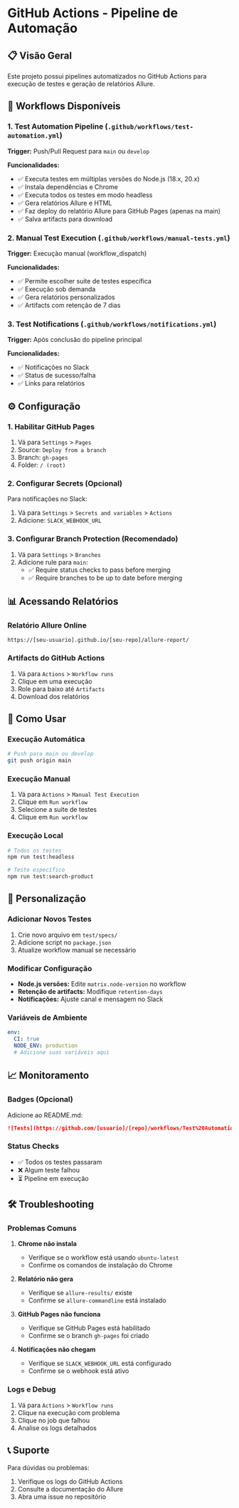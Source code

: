 # GitHub Actions - Pipeline de Automação

## 📋 Visão Geral

Este projeto possui pipelines automatizados no GitHub Actions para execução de testes e geração de relatórios Allure.

## 🚀 Workflows Disponíveis

### 1. **Test Automation Pipeline** (`.github/workflows/test-automation.yml`)

**Trigger:** Push/Pull Request para `main` ou `develop`

**Funcionalidades:**
- ✅ Executa testes em múltiplas versões do Node.js (18.x, 20.x)
- ✅ Instala dependências e Chrome
- ✅ Executa todos os testes em modo headless
- ✅ Gera relatórios Allure e HTML
- ✅ Faz deploy do relatório Allure para GitHub Pages (apenas na main)
- ✅ Salva artifacts para download

### 2. **Manual Test Execution** (`.github/workflows/manual-tests.yml`)

**Trigger:** Execução manual (workflow_dispatch)

**Funcionalidades:**
- ✅ Permite escolher suite de testes específica
- ✅ Execução sob demanda
- ✅ Gera relatórios personalizados
- ✅ Artifacts com retenção de 7 dias

### 3. **Test Notifications** (`.github/workflows/notifications.yml`)

**Trigger:** Após conclusão do pipeline principal

**Funcionalidades:**
- ✅ Notificações no Slack
- ✅ Status de sucesso/falha
- ✅ Links para relatórios

## ⚙️ Configuração

### 1. **Habilitar GitHub Pages**

1. Vá para `Settings` > `Pages`
2. Source: `Deploy from a branch`
3. Branch: `gh-pages`
4. Folder: `/ (root)`

### 2. **Configurar Secrets (Opcional)**

Para notificações no Slack:

1. Vá para `Settings` > `Secrets and variables` > `Actions`
2. Adicione: `SLACK_WEBHOOK_URL`

### 3. **Configurar Branch Protection (Recomendado)**

1. Vá para `Settings` > `Branches`
2. Adicione rule para `main`:
   - ✅ Require status checks to pass before merging
   - ✅ Require branches to be up to date before merging

## 📊 Acessando Relatórios

### Relatório Allure Online
```
https://[seu-usuario].github.io/[seu-repo]/allure-report/
```

### Artifacts do GitHub Actions
1. Vá para `Actions` > `Workflow runs`
2. Clique em uma execução
3. Role para baixo até `Artifacts`
4. Download dos relatórios

## 🎯 Como Usar

### Execução Automática
```bash
# Push para main ou develop
git push origin main
```

### Execução Manual
1. Vá para `Actions` > `Manual Test Execution`
2. Clique em `Run workflow`
3. Selecione a suite de testes
4. Clique em `Run workflow`

### Execução Local
```bash
# Todos os testes
npm run test:headless

# Teste específico
npm run test:search-product
```

## 🔧 Personalização

### Adicionar Novos Testes
1. Crie novo arquivo em `test/specs/`
2. Adicione script no `package.json`
3. Atualize workflow manual se necessário

### Modificar Configuração
- **Node.js versões:** Edite `matrix.node-version` no workflow
- **Retenção de artifacts:** Modifique `retention-days`
- **Notificações:** Ajuste canal e mensagem no Slack

### Variáveis de Ambiente
```yaml
env:
  CI: true
  NODE_ENV: production
  # Adicione suas variáveis aqui
```

## 📈 Monitoramento

### Badges (Opcional)
Adicione ao README.md:
```markdown
![Tests](https://github.com/[usuario]/[repo]/workflows/Test%20Automation%20Pipeline/badge.svg)
```

### Status Checks
- ✅ Todos os testes passaram
- ❌ Algum teste falhou
- ⏳ Pipeline em execução

## 🛠️ Troubleshooting

### Problemas Comuns

1. **Chrome não instala**
   - Verifique se o workflow está usando `ubuntu-latest`
   - Confirme os comandos de instalação do Chrome

2. **Relatório não gera**
   - Verifique se `allure-results/` existe
   - Confirme se `allure-commandline` está instalado

3. **GitHub Pages não funciona**
   - Verifique se GitHub Pages está habilitado
   - Confirme se o branch `gh-pages` foi criado

4. **Notificações não chegam**
   - Verifique se `SLACK_WEBHOOK_URL` está configurado
   - Confirme se o webhook está ativo

### Logs e Debug
1. Vá para `Actions` > `Workflow runs`
2. Clique na execução com problema
3. Clique no job que falhou
4. Analise os logs detalhados

## 📞 Suporte

Para dúvidas ou problemas:
1. Verifique os logs do GitHub Actions
2. Consulte a documentação do Allure
3. Abra uma issue no repositório
